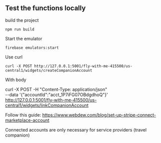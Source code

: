 ## Test the functions locally
build the project

`npm run build`

Start the emulator

`firebase emulators:start`

Use curl

`curl -X POST http://127.0.0.1:5001/fly-with-me-415500/us-central1/widgets/createCompanionAccount`

With body

curl -X POST -H "Content-Type: application/json" \
--data '{"accountId":"acct_1P7iFG07OBdgdhoQ"}' \
http://127.0.0.1:5001/fly-with-me-415500/us-central1/widgets/linkCompanionAccount


Follow this guide: https://www.webdew.com/blog/set-up-stripe-connect-marketplace-account

Connected accounts are only necessary for service providers (travel companion)